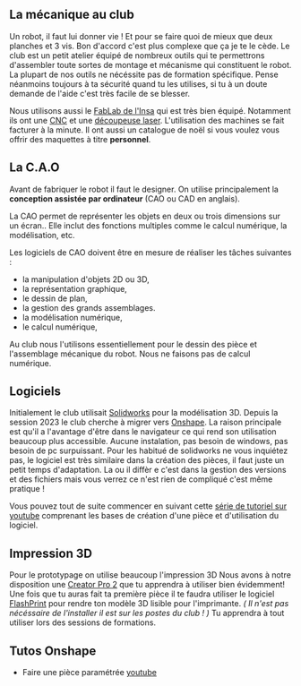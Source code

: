 
## La mécanique au club

Un robot, il faut lui donner vie ! Et pour se faire quoi de mieux que deux planches et 3 vis. Bon d'accord c'est plus complexe que ça je te le cède. Le club est un petit atelier équipé de nombreux outils qui te permettrons d'assembler toute sortes de montage et mécanisme qui constituent le robot. La plupart de nos outils ne nécéssite pas de formation spécifique. Pense néanmoins toujours à ta sécurité quand tu les utilises, si tu à un doute demande de l'aide c'est très facile de se blesser.

Nous utilisons aussi le [FabLab de l'Insa](http://fabric-insa.fr/site/) qui est très bien équipé. Notamment ils ont une [CNC](https://www.autodesk.fr/solutions/cnc-machining-software) et une [découpeuse laser](https://www.troteclaser.com/fr/apprentissage-et-assistance/faqs/comment-decouper-au-laser). L'utilisation des machines se fait facturer à la minute. Il ont aussi un catalogue de noël si vous voulez vous offrir des maquettes à titre **personnel**.

## La C.A.O

Avant de fabriquer le robot il faut le designer. On utilise principalement la **conception assistée par ordinateur** (CAO ou CAD en anglais).

La CAO permet de représenter les objets en deux ou trois dimensions sur un écran.. Elle inclut des fonctions multiples comme le calcul numérique, la  modélisation, etc.

Les logiciels de CAO doivent être en mesure de réaliser les tâches suivantes : 

+ la manipulation d'objets 2D ou 3D,
+ la représentation graphique,
+ le dessin de plan,
+ la gestion des grands assemblages. 
+ la modélisation numérique,
+ le calcul numérique, 

Au club nous l'utilisons essentiellement pour le dessin des pièce et l'assemblage mécanique du robot. Nous ne faisons pas de calcul numérique.

## Logiciels

Initialement le club utilisait [Solidworks](https://www.solidworks.com/) pour la modélisation 3D. Depuis la session 2023 le club cherche à migrer vers [Onshape](https://www.onshape.com/en/education/sign-up). La raison principale est qu'il a l'avantage d'être dans le navigateur ce qui rend son utilisation beaucoup plus accessible. Aucune instalation, pas besoin de windows, pas besoin de pc surpuissant. Pour les habitué de solidworks ne vous inquiétez pas, le logiciel est très similaire dans la création des pièces, il faut juste un petit temps d'adaptation. La ou il diffèr    e c'est dans la gestion des versions et des fichiers mais vous verrez ce n'est rien de compliqué c'est même pratique !

Vous pouvez tout de suite commencer en suivant cette [série de tutoriel sur youtube](https://www.youtube.com/playlist?list=PLxmrkna-ixrIQmsPR3MITi4Ru1bnMH4-l) comprenant les bases de création d'une pièce et d'utilisation du logiciel.


## Impression 3D

Pour le prototypage on utilise beaucoup l'impression 3D 
Nous avons à notre disposition une [Creator Pro 2](https://www.flashforge.com/download-center/51) que tu apprendra à utiliser bien évidemment! Une fois que tu auras fait ta première pièce il te faudra utiliser le logiciel [FlashPrint](https://www.flashforge.com/download-center/63) pour rendre ton modèle 3D lisible pour l'imprimante. *( Il n'est pas nécéssaire de l'installer il est sur les postes du club ! )* Tu apprendra à tout utiliser lors des sessions de formations.


## Tutos Onshape 

+ Faire une pièce paramétrée [youtube](https://www.youtube.com/watch?v=YRpnTfee34Q)

<!-- En sections que l'on peut également passer : 
Cotation avancé
## Choses à voir : 

Faire 2 piéces simple en impression 3D et les assembler

Voir la bibliothéque d’objets du club

Comment organiser une CAO

Montrer charnière, congé

parler des plans, types de vues

Raccourcis claviers intéressants :
F2 je crois, pour renommer -->



